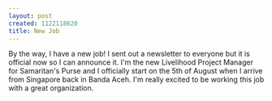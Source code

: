 ```yaml
--- 
layout: post
created: 1122118620
title: New Job
---
```

By the way, I have a new job!  I sent out a newsletter to everyone but it is official now so I can announce it.  I'm the new Livelihood Project Manager for Samaritan's Purse and I officially start on the 5th of August when I arrive from Singapore back in Banda Aceh.  I'm really excited to be working this job with a great organization.
